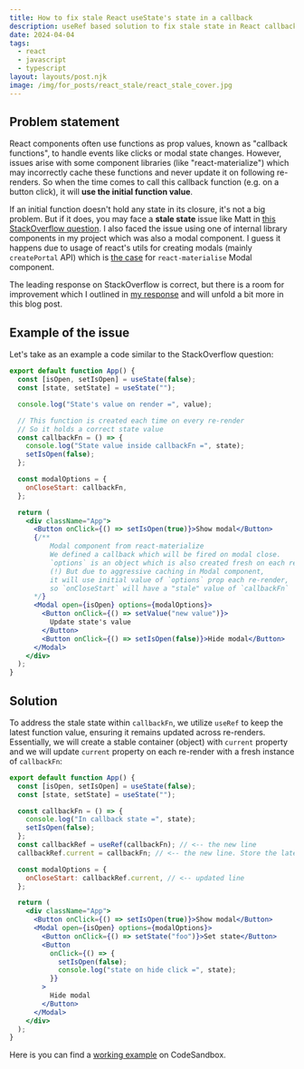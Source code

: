 ```yaml
---
title: How to fix stale React useState's state in a callback
description: useRef based solution to fix stale state in React callback functions
date: 2024-04-04
tags:
  - react
  - javascript
  - typescript
layout: layouts/post.njk
image: /img/for_posts/react_stale/react_stale_cover.jpg
---
```


## Problem statement

React components often use functions as prop values, known as "callback functions", to handle events like clicks or modal state changes. However, issues arise with some component libraries (like "react-materialize") which may incorrectly cache these functions and never update it on following re-renders. So when the time comes to call this callback function (e.g. on a button click), it will **use the initial function value**.

If an initial function doesn't hold any state in its closure, it's not a big problem. But if it does, you may face a **stale state** issue like Matt in [this StackOverflow question](https://stackoverflow.com/questions/73697416/react-stale-usestate-value-in-closure-how-to-fix/77282546#77282546). I also faced the issue using one of internal library components in my project which was also a modal component. I guess it happens due to usage of react's utils for creating modals (mainly `createPortal` API) which is [the case](https://github.com/react-materialize/react-materialize/blob/d36a4ddad2781e1eb206007c5b615033c5c1c5d5/src/Modal.js#L89) for `react-materialise` Modal component.

The leading response on StackOverflow is correct, but there is a room for improvement which I outlined in [my response](https://stackoverflow.com/a/77282546/297939) and will unfold a bit more in this blog post.

## Example of the issue

Let's take as an example a code similar to the StackOverflow question:

```jsx
export default function App() {
  const [isOpen, setIsOpen] = useState(false);
  const [state, setState] = useState("");

  console.log("State's value on render =", value);

  // This function is created each time on every re-render
  // So it holds a correct state value
  const callbackFn = () => {
    console.log("State value inside callbackFn =", state);
    setIsOpen(false);
  };

  const modalOptions = {
    onCloseStart: callbackFn,
  };

  return (
    <div className="App">
      <Button onClick={() => setIsOpen(true)}>Show modal</Button>
      {/**
          Modal component from react-materialize
          We defined a callback which will be fired on modal close.
          `options` is an object which is also created fresh on each re-render.
          (!) But due to aggressive caching in Modal component,
          it will use initial value of `options` prop each re-render,
          so `onCloseStart` will have a "stale" value of `callbackFn`
      */}
      <Modal open={isOpen} options={modalOptions}>
        <Button onClick={() => setValue("new value")}>
          Update state's value
        </Button>
        <Button onClick={() => setIsOpen(false)}>Hide modal</Button>
      </Modal>
    </div>
  );
}
```

## Solution

To address the stale state within `callbackFn`, we utilize `useRef` to keep the latest function value, ensuring it remains updated across re-renders. Essentially, we will create a stable container (object) with `current` property and we will update `current` property on each re-render with a fresh instance of `callbackFn`:

```jsx
export default function App() {
  const [isOpen, setIsOpen] = useState(false);
  const [state, setState] = useState("");

  const callbackFn = () => {
    console.log("In callback state =", state);
    setIsOpen(false);
  };
  const callbackRef = useRef(callbackFn); // <-- the new line
  callbackRef.current = callbackFn; // <-- the new line. Store the latest callbackFn on each re-render

  const modalOptions = {
    onCloseStart: callbackRef.current, // <-- updated line
  };

  return (
    <div className="App">
      <Button onClick={() => setIsOpen(true)}>Show modal</Button>
      <Modal open={isOpen} options={modalOptions}>
        <Button onClick={() => setState("foo")}>Set state</Button>
        <Button
          onClick={() => {
            setIsOpen(false);
            console.log("state on hide click =", state);
          }}
        >
          Hide modal
        </Button>
      </Modal>
    </div>
  );
}
```

Here is you can find a [working example](https://codesandbox.io/p/sandbox/react-stale-usestate-value-in-closure-how-to-fix-forked-tnj6x2) on CodeSandbox.
